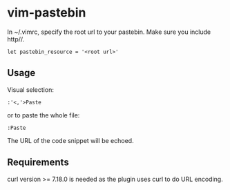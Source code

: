 vim-pastebin
============

In ~/.vimrc, specify the root url to your pastebin. Make sure you include http//.
```
let pastebin_resource = '<root url>'
```

Usage
----
Visual selection:
```
:'<,'>Paste
```
or to paste the whole file:

```
:Paste
```
The URL of the code snippet will be echoed.


Requirements
------------
curl version >= 7.18.0 is needed as the plugin uses curl to do URL encoding.
